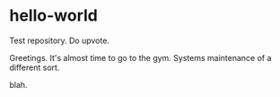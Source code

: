 # hello-world
Test repository.  Do upvote.

Greetings. It's almost time to go to the gym.  Systems maintenance of a different sort.

blah.
